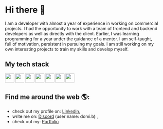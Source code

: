 # Hi there 👋
I am a developer with almost a year of experience in working on commercial projects. I had the opportunity to work with a team of frontend and backend developers as well as directly with the client. Earlier, I was learning programming for a year under the guidance of a mentor. I am self-taught, full of motivation, persistent in pursuing my goals. I am still working on my own interesting projects to train my skills and develop myself.

## My tech stack
<img align="left" src="https://cdn.jsdelivr.net/gh/devicons/devicon/icons/html5/html5-original.svg" height="30px" width="30px" /><img align="left" src="https://cdn.jsdelivr.net/gh/devicons/devicon/icons/css3/css3-original.svg" height="30px" width="30px" /><img align="left" src="https://cdn.jsdelivr.net/gh/devicons/devicon/icons/javascript/javascript-original.svg" height="30px" width="30px" /><img align="left" src="https://cdn.jsdelivr.net/gh/devicons/devicon/icons/typescript/typescript-original.svg" height="30px" width="30px" /><img align="left" src="https://cdn.jsdelivr.net/gh/devicons/devicon/icons/vuejs/vuejs-original.svg" height="30px" width="30px" /><img align="left" src="https://cdn.jsdelivr.net/gh/devicons/devicon/icons/jest/jest-plain.svg" height="30px" width="30px" /><img align="left" src="https://www.svgrepo.com/show/374118/tailwind.svg" height="30px" width="30px" />
<br>
<br>

## Find me around the web 🌎:
- check out my profile on: <a href="https://www.linkedin.com/in/dominika-biedulska/">Linkedin</a>,
- write me on: <a href="https://discord.com/">Discord</a> (user name: domi.b) ,
- check out my: <a href="https://dominoxb.github.io/my-portfolio/">Portfolio</a>

